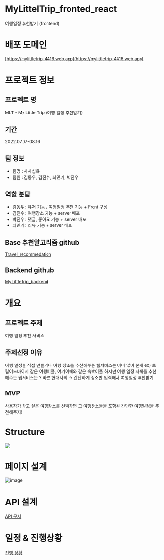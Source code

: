 # MyLittelTrip_fronted_react
여행일정 추천받기 (frontend)

# 배포 도메인
[https://mylittletrip-4416.web.app](https://mylittletrip-4416.web.app)

# 프로젝트 정보
## 프로젝트 명
MLT - My Little Trip (여행 일정 추천받기)

## 기간
2022.07.07-08.16

## 팀 정보
- 팀명 : 사사십육
- 팀원 : 김동우, 김진수, 최민기, 박진우

## 역할 분담
- 김동우	: 유저 기능 / 여행일정 추천 기능 	+ Front 구성
- 김진수	: 여행장소 기능					+ server 배포
- 박진우	: 댓글, 좋아요 기능				+ server 배포
- 최민기	: 리뷰 기능						+ server 배포

## Base 추천알고리즘 github
[Travel_recommedation](https://github.com/kimphysicsman/Travel_recommedation)

## Backend github
[MyLittleTrip_backend](https://github.com/nbcamp-AI-2-fantastic4/MyLittelTrip_backend/)

# 개요
## 프로젝트 주제
여행 일정 추천 서비스

## 주제선정 이유
여행 일정을 직접 만들거나 여행 장소를 추천해주는 웹서비스는 이미 많이 존재 	ex) 트립어드바이저 같은 여행어플, 여기어때와 같은 숙박어플
하지만 여행 일정 자체를 추천해주는 웹서비스는 ?
바쁜 현대사회 → 간단하게 장소만 입력해서 여행일정 추천받기

## MVP
사용자가 가고 싶은 여행장소를 선택하면 그 여행장소들을 포함된 간단한 여행일정을 추천해주자! 

# Structure
![](https://www.notion.so/image/https%3A%2F%2Fs3-us-west-2.amazonaws.com%2Fsecure.notion-static.com%2F03581bcb-1dd3-4f8e-b893-6cbab68b387a%2FUntitled.png?table=block&id=6654e8f6-0943-4ab2-bb24-825c7565e789&spaceId=18a55a3f-2515-4f20-9f7f-04187576573f&width=2000&userId=f65f0c54-5dc8-4f1b-acf4-e4d6d5c93a82&cache=v2)

# 페이지 설계
![image](https://user-images.githubusercontent.com/68724828/184800489-b926e293-a526-4cc5-89d3-621f6d1ec46c.png)


# API 설계
[API 문서](https://www.notion.so/f69b765f4aad4ceaa9ef935332f2d10a)

# 일정 & 진행상황
[진행 상황](https://www.notion.so/956751e99e104674a69ea01f1f9488c9)
